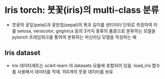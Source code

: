 # Iris torch: 붓꽃(iris)의 multi-class 분류

- 붓꽃의 곷잎(petal)과 꽃받침(sepal)의 폭과 길이를 센티미터 단위로 측정하여 이를 setosa, versicolor, girginica 등의 3가지 종류의 품종으로 분류하는 
  모델을 pytorch 프레임워크를 통하여 분류하는 머신러닝 모델을 작성하는 예

## Iris dataset
- Iris 데이터세트는 scikit-learn 의 datasets 모듈에 포함되어 있음. load_iris 함수를 사용해서 데이터를 적재. 150개의 붓꽃 데이터를 보유
